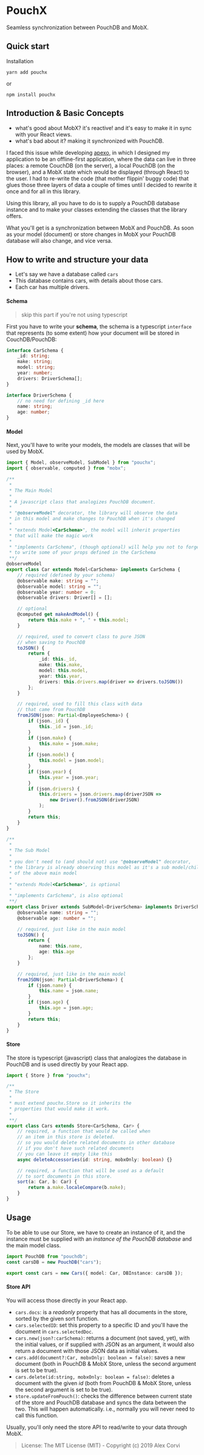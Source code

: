 # PouchX

Seamless synchronization between PouchDB and MobX.

## Quick start

Installation

```
yarn add pouchx
```

or

```
npm install pouchx
```

## Introduction & Basic Concepts

-   what's good about MobX? it's reactive! and it's easy to make it in sync with your React views.
-   what's bad about it? making it synchronized with PouchDB.

I faced this issue while developing [apexo](https://apexo.app), in which I designed my application to be an offline-first application, where the data can live in three places: a remote CouchDB (on the server), a local PouchDB (on the browser), and a MobX state which would be displayed (through React) to the user. I had to re-write the code (that mother flippin' buggy code) that glues those three layers of data a couple of times until I decided to rewrite it once and for all in this library.

Using this library, all you have to do is to supply a PouchDB database instance and to make your classes extending the classes that the library offers.

What you'll get is a synchronization between MobX and PouchDB. As soon as your model (document) or store changes in MobX your PouchDB database will also change, and vice versa.

## How to write and structure your data

-   Let's say we have a database called `cars`
-   This database contains cars, with details about those cars.
-   Each car has multiple drivers.

#### Schema

> skip this part if you're not using typescript

First you have to write your **schema**, the schema is a typescript `interface` that represents (to some extent) how your document will be stored in CouchDB/PouchDB:

```typescript
interface CarSchema {
	_id: string;
	make: string;
	model: string;
	year: number;
	drivers: DriverSchema[];
}

interface DriverSchema {
	// no need for defining _id here
	name: string;
	age: number;
}
```

#### Model

Next, you'll have to write your models, the models are classes that will be used by MobX.

```typescript
import { Model, observeModel, SubModel } from "pouchx";
import { observable, computed } from "mobx";

/**
 *
 * The Main Model
 *
 * A javascript class that analogizes PouchDB document.
 *
 * "@observeModel" decorator, the library will observe the data
 * in this model and make changes to PouchDB when it's changed
 *
 * "extends Model<CarSchema>", the model will inherit properties
 * that will make the magic work
 *
 * "implements CarSchema", (though optional) will help you not to forget
 * to write some of your props defined in the CarSchema
 **/
@observeModel
export class Car extends Model<CarSchema> implements CarSchema {
	// required (defined by your schema)
	@observable make: string = "";
	@observable model: string = "";
	@observable year: number = 0;
	@observable drivers: Driver[] = [];

	// optional
	@computed get makeAndModel() {
		return this.make + ", " + this.model;
	}

	// required, used to convert class to pure JSON
	// when saving to PouchDB
	toJSON() {
		return {
			_id: this._id,
			make: this.make,
			model: this.model,
			year: this.year,
			drivers: this.drivers.map(driver => drivers.toJSON())
		};
	}

	// required, used to fill this class with data
	// that came from PouchDB
	fromJSON(json: Partial<EmployeeSchema>) {
		if (json._id) {
			this._id = json._id;
		}
		if (json.make) {
			this.make = json.make;
		}
		if (json.model) {
			this.model = json.model;
		}
		if (json.year) {
			this.year = json.year;
		}
		if (json.drivers) {
			this.drivers = json.drivers.map(driverJSON =>
				new Driver().fromJSON(driverJSON)
			);
		}
		return this;
	}
}

/**
 *
 * The Sub Model
 *
 * you don't need to (and should not) use "@observeModel" decorator,
 * the library is already observing this model as it's a sub model/child
 * of the above main model
 *
 * "extends Model<CarSchema>", is optional
 *
 * "implements CarSchema", is also optional
 **/
export class Driver extends SubModel<DriverSchema> implements DriverSchema {
	@observable name: string = "";
	@observable age: number = "";

	// required, just like in the main model
	toJSON() {
		return {
			name: this.name,
			age: this.age
		};
	}

	// required, just like in the main model
	fromJSON(json: Partial<DriverSchema>) {
		if (json.name) {
			this.name = json.name;
		}
		if (json.age) {
			this.age = json.age;
		}
		return this;
	}
}
```

#### Store

The store is typescript (javascript) class that analogizes the database in PouchDB and is used directly by your React app.

```typescript
import { Store } from "pouchx";

/**
 * The Store
 *
 * must extend pouchx.Store so it inherits the
 * properties that would make it work.
 *
 **/
export class Cars extends Store<CarSchema, Car> {
	// required, a function that would be called when
	// an item in this store is deleted.
	// so you would delete related documents in other database
	// if you don't have such related documents
	// you can leave it empty like this
	async deleteAccessories(id: string, mobxOnly: boolean) {}

	// required, a function that will be used as a default
	// to sort documents in this store.
	sort(a: Car, b: Car) {
		return a.make.localeCompare(b.make);
	}
}
```

## Usage

To be able to use our Store, we have to create an instance of it, and the instance must be supplied with an _instance of the PouchDB database_ and the main model class.

```typescript
import PouchDB from "pouchdb";
const carsDB = new PouchDB("cars");

export const cars = new Cars({ model: Car, DBInstance: carsDB });
```

#### Store API

You will access those directly in your React app.

-   `cars.docs`: is a _readonly_ property that has all documents in the store, sorted by the given sort function.
-   `cars.selectedID`: set this property to a specific ID and you'll have the document in `cars.selectedDoc`.
-   `cars.new(json?:carSchema)`: returns a document (not saved, yet), with the initial values, or if supplied with JSON as an argument, it would also return a document with those JSON data as initial values.
-   `cars.add(document?:Car, mobxOnly: boolean = false)`: saves a new document (both in PouchDB & MobX Store, unless the second argument is set to be true).
-   `cars.delete(id:string, mobxOnly: boolean = false)`: deletes a document with the given _id_ (both from PouchDB & MobX Store, unless the second argument is set to be true).
-   `store.updateFromPouch()`: checks the difference between current state of the store and PouchDB database and syncs the data between the two. This will happen automatically. i.e., normally you will never need to call this function.

Usually, you'll only need the store API to read/write to your data through MobX.

> License: The MIT License (MIT) - Copyright (c) 2019 Alex Corvi
